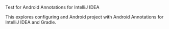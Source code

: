 Test for Android Annotations for IntelliJ IDEA

This explores configuring and Android project with Android Annotations for IntelliJ IDEA and Gradle.
